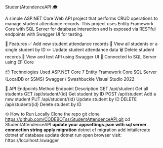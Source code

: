 StudentAttendenceAPI 🎓

A simple ASP.NET Core Web API project that performs CRUD operations to manage student attendance records. This project uses Entity Framework Core with SQL Server for database interaction and is exposed via RESTful endpoints with Swagger UI for testing.

🚀 Features
✅ Add new student attendance records
📖 View all students or a single student by ID
✏️ Update student attendance data
🗑 Delete student records
📘 View and test API using Swagger UI
🔌 Connected to SQL Server using EF Core

📦 Technologies Used
ASP.NET Core 7
Entity Framework Core
SQL Server (LocalDB or SSMS)
Swagger / Swashbuckle
Visual Studio 2022

🔧 API Endpoints
Method	Endpoint	Description
GET	/api/student	Get all students
GET	/api/student/{id}	Get student by ID
POST	/api/student	Add a new student
PUT	/api/student/{id}	Update student by ID
DELETE	/api/student/{id}	Delete student by ID

⚙️ How to Run Locally
Clone the repo
git clone https://github.com/CODEBOTss/StudentAttendenceAPI.git
cd StudentAttendenceAPI
**update your appsettings.json with sql server connection string**
**apply migration**
  dotnet ef migration add initailcreate
  dotnet ef database update
dotnet run
open browser visit: https://localhost:<your-port-number>/swagger
